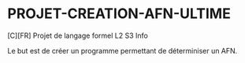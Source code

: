 # PROJET-CREATION-AFN-ULTIME

[C][FR] Projet de langage formel L2 S3 Info

Le but est de créer un programme permettant de déterminiser un AFN.
